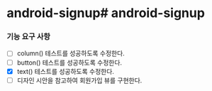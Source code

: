 # android-signup# android-signup
### 기능 요구 사항
- [ ] column() 테스트를 성공하도록 수정한다.
- [ ] button() 테스트를 성공하도록 수정한다.
- [x] text() 테스트를 성공하도록 수정한다.
- [ ] 디자인 시안을 참고하여 회원가입 뷰를 구현한다.
